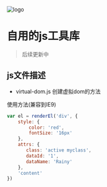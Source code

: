 ![logo](http://songbw.cn/asset/img/icon.ico)

# 自用的js工具库

> 后续更新中

## js文件描述

- virtual-dom.js 创建虚拟dom的方法

使用方法(兼容到IE9)

```javascript
var el = renderEl('div', {
    style: {
        color: 'red',
        fontSize: '16px'
    },
    attrs: {
       class: 'active myclass',
       dataId: '1',
       dataName: 'Rainy'
    },
    'content'
})
```
